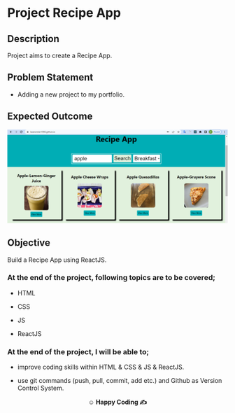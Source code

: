 # Project Recipe App 

## Description

Project aims to create a Recipe App.

## Problem Statement

- Adding a new project to my portfolio. 

## Expected Outcome

![Recipe App Snapshot](./src/assets/Capture.PNG)

## Objective

Build a Recipe App using ReactJS.

### At the end of the project, following topics are to be covered;

- HTML

- CSS

- JS

- ReactJS

### At the end of the project, I will be able to;

- improve coding skills within HTML & CSS & JS & ReactJS.

- use git commands (push, pull, commit, add etc.) and Github as Version Control System.




**<p align="center">&#9786; Happy Coding &#9997;</p>**
